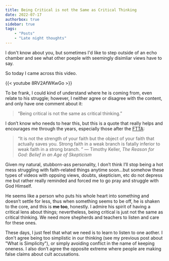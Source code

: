 ```yaml
---
title: Being Critical is not the Same as Critical Thinking
date: 2022-07-17
authorbox: true
sidebar: true
tags:
    - "Posts"
    - "Late night thoughts"
---
```


I don't know about you, but sometimes I'd like to step outside of an echo chamber and see what other poeple with seemingly disimliar views have to say.

So today I came across this video.

{{< youtube 8RV2AfWKwGo >}}

To be frank, I could kind of understand where he is coming from, even relate to his struggle; however, I neither agree or disagree with the content, and only have one comment about it:

> “Being critical is not the same as critical thinking.”

I don’t know who needs to hear this, but this is a quote that really helps and encourages me through the years, especially those after the [FTTA]:

> “It is not the strength of your faith but the object of your faith that actually saves you. Strong faith in a weak branch is fatally inferior to weak faith in a strong branch. ” ― Timothy Keller, *The Reason for God: Belief in an Age of Skepticism*

Given my natural, stubborn-ass personality, I don’t think I’ll stop being a hot mess struggling with faith-related things anytime soon…but somehow these types of videos with oppsing views, doubts, skepticism, etc do not depress me but rather really reminded and forced me to go pray and struggle with God Himself.

He seems like a person who puts his whole heart into something and doesn’t settle for less, thus when something seems to be off, he is shaken to the core, and this is **me too**, honestly. I admire his spirit of having a critical lens about things; nevertheless, being critical is just not the same as critical thinking. We need more shepherds and teachers to listen and care for these ones.

These days, I just feel that what we need is to learn to listen to one aother. I don't agree being too simplistic in our thinking (see my previous post about "What is Simplicity"), or simply avoiding conflict in the name of keeping oneness. I also don’t agree the opposite extreme where people are making false claims about cult accusations.

[FTTA]: https://www.ftta.org/